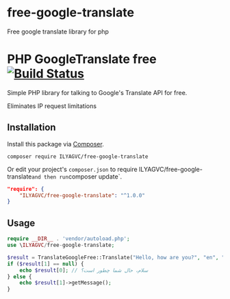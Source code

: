 # free-google-translate
Free google translate library for php
# PHP GoogleTranslate free [![Build Status](https://travis-ci.org/statickidz/php-google-translate-free.svg?branch=master)](https://travis-ci.org/statickidz/php-google-translate-free)

Simple PHP library for talking to Google's Translate API for free.

Eliminates IP request limitations

## Installation

Install this package via [Composer](https://getcomposer.org/).

```
composer require ILYAGVC/free-google-translate
```

Or edit your project's `composer.json` to require ILYAGVC/free-google-translate` and then run `composer update`.

```json
"require": {
    "ILYAGVC/free-google-translate": "^1.0.0"
}
```

## Usage

```php
require __DIR__ . 'vendor/autoload.php';
use \ILYAGVC/free-google-translate;

$result = TranslateGoogleFree::Translate("Hello, how are you?", "en", "fa");
if ($result[1] == null) {
    echo $result[0]; // سلام، حال شما چطور است؟
} else {
    echo $result[1]->getMessage();
}
```
